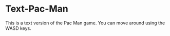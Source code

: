 # Text-Pac-Man
This is a text version of the Pac Man game. You can move around using the WASD keys.
